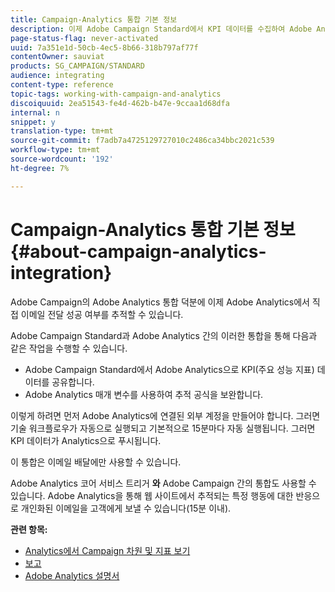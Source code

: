 ```yaml
---
title: Campaign-Analytics 통합 기본 정보
description: 이제 Adobe Campaign Standard에서 KPI 데이터를 수집하여 Adobe Analytics과 캠페인 데이터를 공유하여 Adobe Campaign의 이메일 마케팅 지표를 측정할 수 있습니다.
page-status-flag: never-activated
uuid: 7a351e1d-50cb-4ec5-8b66-318b797af77f
contentOwner: sauviat
products: SG_CAMPAIGN/STANDARD
audience: integrating
content-type: reference
topic-tags: working-with-campaign-and-analytics
discoiquuid: 2ea51543-fe4d-462b-b47e-9ccaa1d68dfa
internal: n
snippet: y
translation-type: tm+mt
source-git-commit: f7adb7a4725129727010c2486ca34bbc2021c539
workflow-type: tm+mt
source-wordcount: '192'
ht-degree: 7%

---
```



# Campaign-Analytics 통합 기본 정보{#about-campaign-analytics-integration}

Adobe Campaign의 Adobe Analytics 통합 덕분에 이제 Adobe Analytics에서 직접 이메일 전달 성공 여부를 추적할 수 있습니다.

Adobe Campaign Standard과 Adobe Analytics 간의 이러한 통합을 통해 다음과 같은 작업을 수행할 수 있습니다.

* Adobe Campaign Standard에서 Adobe Analytics으로 KPI(주요 성능 지표) 데이터를 공유합니다.
* Adobe Analytics 매개 변수를 사용하여 추적 공식을 보완합니다.

이렇게 하려면 먼저 Adobe Analytics에 연결된 외부 계정을 만들어야 합니다. 그러면 기술 워크플로우가 자동으로 실행되고 기본적으로 15분마다 자동 실행됩니다. 그러면 KPI 데이터가 Analytics으로 푸시됩니다.

이 통합은 이메일 배달에만 사용할 수 있습니다.

Adobe Analytics 코어 서비스 트리거 **와** Adobe Campaign 간의 통합도 사용할 수 있습니다. Adobe Analytics을 통해 웹 사이트에서 추적되는 특정 행동에 대한 반응으로 개인화된 이메일을 고객에게 보낼 수 있습니다(15분 이내).

**관련 항목:**

* [Analytics에서 Campaign 차원 및 지표 보기](../../integrating/using/campaign-dimensions-and-metrics-in-analytics.md)
* [보고](../../reporting/using/about-dynamic-reports.md)
* [Adobe Analytics 설명서](https://docs.adobe.com/content/help/en/analytics/integration/adobe-campaign.html)

